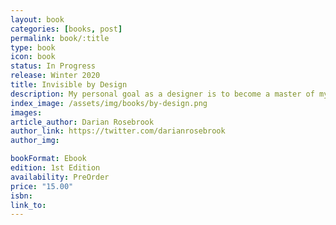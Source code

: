 ```yaml
---
layout: book
categories: [books, post]
permalink: book/:title
type: book
icon: book
status: In Progress
release: Winter 2020
title: Invisible by Design
description: My personal goal as a designer is to become a master of my craft. I’m a brand identity designer who focuses on mapping business goals to design strategy. I help businesses reach their goals with their communication and products to craft the visual approach to their brand.
index_image: /assets/img/books/by-design.png
images:
article_author: Darian Rosebrook
author_link: https://twitter.com/darianrosebrook
author_img:

bookFormat: Ebook
edition: 1st Edition
availability: PreOrder
price: "15.00"
isbn:
link_to:
---
```

